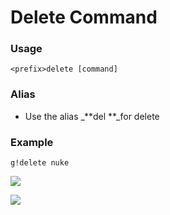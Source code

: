 # Delete Command

### Usage

```
<prefix>delete [command]
```

### Alias

* Use the alias _**del **_for delete 

### Example

```
g!delete nuke
```

![](https://cdn.discordapp.com/attachments/282295514727448587/359327461076500480/image.png)

![](https://cdn.discordapp.com/attachments/282295514727448587/359327255341694977/image.png)

